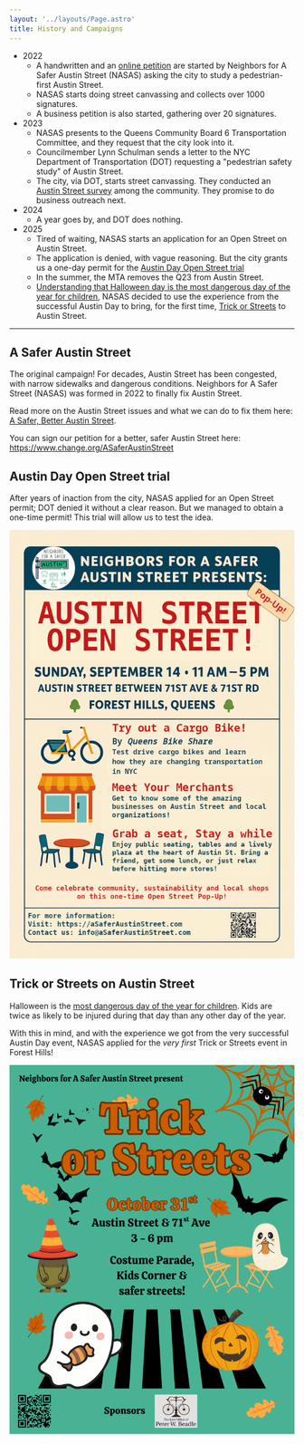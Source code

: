 ```yaml
---
layout: '../layouts/Page.astro'
title: History and Campaigns
---
```


- 2022
  - A handwritten and an [online petition](https://www.change.org/ASaferAustinStreet) are started by Neighbors for A Safer Austin Street (NASAS) asking the city to study a pedestrian-first Austin Street.
  - NASAS starts doing street canvassing and collects over 1000 signatures.
  - A business petition is also started, gathering over 20 signatures.
- 2023
  - NASAS presents to the Queens Community Board 6 Transportation Committee, and they request that the city look into it.
  - Councilmember Lynn Schulman sends a letter to the NYC Department of Transportation (DOT) requesting a "pedestrian safety study" of Austin Street.
  - The city, via DOT, starts street canvassing. They conducted an [Austin Street survey](https://www.surveymonkey.com/r/AUSTINST?sm=GtO_2Bf11zXyuabB8CYM898ZEPgD4HDWITW1j_2FxCOyGiI_3D) among the community. They promise to do business outreach next.
- 2024
  - A year goes by, and DOT does nothing.
- 2025
  - Tired of waiting, NASAS starts an application for an Open Street on Austin Street.
  - The application is denied, with vague reasoning. But the city grants us a one-day permit for the [Austin Day Open Street trial](#austin-day-open-street-trial)
  - In the summer, the MTA removes the Q23 from Austin Street.
  - [Understanding that Halloween day is the most dangerous day of the year for children](https://www.redcross.org/local/utah/about-us/news-and-events/press-releases/halloweensafetyut2023.html?srsltid=AfmBOopg1wD9eDZqUaO-NTnqf8lLH-OiIJgh79YZVnelgRdWnZ7-dIbw), NASAS decided to use the experience from the successful Austin Day to bring, for the first time, [Trick or Streets](#trick-or-streets-on-austin-street) to Austin Street.

---

## A Safer Austin Street

The original campaign! For decades, Austin Street has been congested, with narrow sidewalks and dangerous conditions. Neighbors for A Safer Street (NASAS) was formed in 2022 to finally fix Austin Street.

Read more on the Austin Street issues and what we can do to fix them here: [A Safer, Better Austin Street](/news/a-safer-better-austin-street/).

You can sign our petition for a better, safer Austin Street here: https://www.change.org/ASaferAustinStreet

## Austin Day Open Street trial

After years of inaction from the city, NASAS applied for an Open Street permit; DOT denied it without a clear reason. But we managed to obtain a one-time permit! This trial will allow us to test the idea.

![ASOS](../assets/ASOS_trial_flyer.png)

## Trick or Streets on Austin Street

Halloween is the [most dangerous day of the year for children](https://www.redcross.org/local/utah/about-us/news-and-events/press-releases/halloweensafetyut2023.html?srsltid=AfmBOopg1wD9eDZqUaO-NTnqf8lLH-OiIJgh79YZVnelgRdWnZ7-dIbw). Kids are twice as likely to be injured during that day than any other day of the year.

With this in mind, and with the experience we got from the very successful Austin Day event, NASAS applied for the *very first* Trick or Streets event in Forest Hills! 

![Trick or Streets Flyer](../assets/2025_trick_or_streets_flyer.png)
